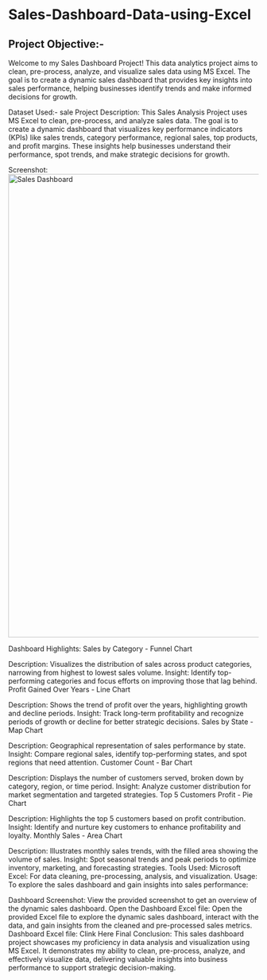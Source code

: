# Sales-Dashboard-Data-using-Excel

Project Objective:-
------------------------

Welcome to my Sales Dashboard Project! This data analytics project aims to clean, pre-process, analyze, and visualize sales data using MS Excel. The goal is to create a dynamic sales dashboard that provides key insights into sales performance, helping businesses identify trends and make informed decisions for growth.

Dataset Used:- sale
Project Description:
This Sales Analysis Project uses MS Excel to clean, pre-process, and analyze sales data. The goal is to create a dynamic dashboard that visualizes key performance indicators (KPIs) like sales trends, category performance, regional sales, top products, and profit margins. These insights help businesses understand their performance, spot trends, and make strategic decisions for growth.

Screenshot:
<img width="933" alt="Sales Dashboard" src="https://github.com/user-attachments/assets/f373bd46-a48e-4a05-95ce-f29fa21a6e3c" />


Dashboard Highlights:
Sales by Category - Funnel Chart

Description: Visualizes the distribution of sales across product categories, narrowing from highest to lowest sales volume.
Insight: Identify top-performing categories and focus efforts on improving those that lag behind.
Profit Gained Over Years - Line Chart

Description: Shows the trend of profit over the years, highlighting growth and decline periods.
Insight: Track long-term profitability and recognize periods of growth or decline for better strategic decisions.
Sales by State - Map Chart

Description: Geographical representation of sales performance by state.
Insight: Compare regional sales, identify top-performing states, and spot regions that need attention.
Customer Count - Bar Chart

Description: Displays the number of customers served, broken down by category, region, or time period.
Insight: Analyze customer distribution for market segmentation and targeted strategies.
Top 5 Customers Profit - Pie Chart

Description: Highlights the top 5 customers based on profit contribution.
Insight: Identify and nurture key customers to enhance profitability and loyalty.
Monthly Sales - Area Chart

Description: Illustrates monthly sales trends, with the filled area showing the volume of sales.
Insight: Spot seasonal trends and peak periods to optimize inventory, marketing, and forecasting strategies.
Tools Used:
Microsoft Excel: For data cleaning, pre-processing, analysis, and visualization.
Usage:
To explore the sales dashboard and gain insights into sales performance:

Dashboard Screenshot: View the provided screenshot to get an overview of the dynamic sales dashboard.
Open the Dashboard Excel file: Open the provided Excel file to explore the dynamic sales dashboard, interact with the data, and gain insights from the cleaned and pre-processed sales metrics.
Dashboard Excel file: Clink Here
Final Conclusion:
This sales dashboard project showcases my proficiency in data analysis and visualization using MS Excel. It demonstrates my ability to clean, pre-process, analyze, and effectively visualize data, delivering valuable insights into business performance to support strategic decision-making.
